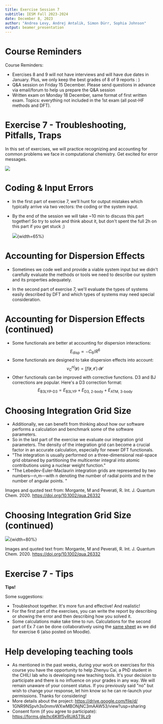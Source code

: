 ```yaml
---
title: Exercise Session 7
subtitle: IESM Fall 2023-2024
date: December 8, 2023
author: "Andrea Levy, Andrej Antalik, Simon Dürr, Sophia Johnson" 
output: beamer_presentation
---
```


# Course Reminders

Course Reminders:

* Exercises 8 and 9 will not have interviews and will have due dates in January. Plus, we only keep the best grades of 8 of 9 reports : )
* Q&A session on Friday 15 December. Please send questions in advance via email/forum to help us prepare the Q&A session
* Written exam on Monday 18 December, same format of first written exam. Topics: everything not included in the 1st exam (all post-HF methods and DFT).


# Exercise 7 - Troubleshooting, Pitfalls, Traps
In this set of exercises, we will practice recognizing and accounting for common problems we face in computational chemistry. Get excited for error messages.

![](/data/iesm/img_slides/Ex7/ex7_goals.png) 

# Coding & Input Errors
* In the first part of exercise 7, we’ll hunt for output mistakes which typically arrive via two vectors: the coding or the system input.
* By the end of the session we will take ~10 min to discuss this part together! So try to solve and think about it, but don't spent the full 2h on this part if you get stuck ;)


	![](/data/iesm/img_slides/Ex7/ex7_errors.png){width=65%}


# Accounting for Dispersion Effects
* Sometimes we code well and provide a viable system input but we didn't carefully evaluate the methods or tools we need to describe our system and its properties adequately.

* In the second part of exercise 7, we'll evaluate the types of systems easily described by DFT and which types of systems may need special consideration. 


# Accounting for Dispersion Effects (continued)
* Some functionals are better at accounting for dispersion interactions:
$$E_{\text{disp}} \propto - C_6/R^6$$
* Some functionals are designed to take dispersion effects into account:
$$v_C^{nl}(\mathbf{r}) = \int f(\mathbf{r},\mathbf{r}')\,d\mathbf{r}'$$
* Other functionals can be improved with corrective functions. D3 and BJ corrections are popular. Here's a D3 correction format:
$$E_{\text{B3LYP-D3}} = E_{\text{B3LYP}} + E_{\text{D3, 2-body}} + E_{\text{ATM, 3-body}}$$

# Choosing Integration Grid Size
* Additionally, we can benefit from thinking about how our software performs a calculation and benchmark some of the software parameters. 
* So in the last part of the exercise we evaluate our integration grid parameters. The density of the integration grid can become a crucial factor in an accurate calculation, especially for newer DFT functionals. 
* "The integration is usually performed on a three-dimensional real-space grid obtained by partitioning the multicenter integral into atomic contributions using a nuclear weight function."
* "The Lebedev-Euler-Maclaurin integration grids are represented by two numbers—n,m—with n denoting the number of radial points and m the number of angular points. "

Images and quoted text from: Morgante, M and Peverati, R. Int. J. Quantum Chem. 2020. https://doi.org/10.1002/qua.26332


# Choosing Integration Grid Size (continued)
 ![](/data/iesm/img_slides/Ex7/ex7_grid.png){width=80%}

Images and quoted text from: Morgante, M and Peverati, R. Int. J. Quantum Chem. 2020. https://doi.org/10.1002/qua.26332

# Exercise 7 - Tips
**Tips!**

Some suggestions:

* Troubleshoot together. It's more fun and effective! And realistic!
* For the first part of the exercises, you can write the report by describing or showing the error and then describing how you solved it. 
* Some calculations make take time to run. Calculations for the second part of Ex 7 can be done collaboratively using the [same sheet](https://docs.google.com/spreadsheets/d/114XbjjAA1b2JGtrkCULZi6yVn2QGEHVyx3Y_HifhEH8/edit#gid=548091578) as we did for exercise 6 (also posted on Moodle).

# Help developing teaching tools

* As mentioned in the past weeks, during your work on exercises for this course you have the opportunity to help Zhenyu Cai, a PhD student in the CHILI lab who is developing new teaching tools. It's your decision to participate and there is no influence on your grades in any way. We will remain unaware of your consent status. If you previously said "no" but wish to change your response, let him know so he can re-launch your permissions. Thanks for considering!
* More details about the project: https://drive.google.com/file/d/ 1GNR9NSpvh3s0nmvWXwMBONjNC3mAAW53/view?usp=sharing
* Consent form (if you agree to participate): https://forms.gle/hc6K8f5yRUA5T9Lz9 
